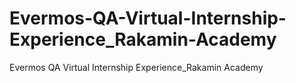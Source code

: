 # Evermos-QA-Virtual-Internship-Experience_Rakamin-Academy
Evermos QA Virtual Internship Experience_Rakamin Academy
